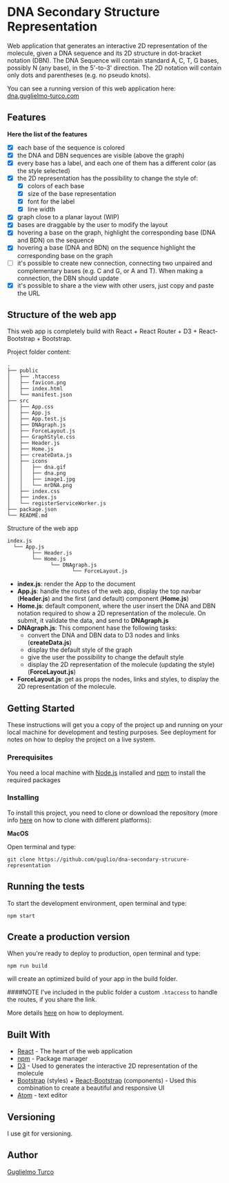 # DNA Secondary Structure Representation

Web application that generates an interactive 2D representation of the molecule, given a DNA sequence and its 2D structure in dot-bracket
notation (DBN).
The DNA Sequence will contain standard A, C, T, G bases, possibly N (any base), in the 5'-to-3' direction.
The 2D notation will contain only dots and parentheses (e.g. no pseudo knots).

You can see a running version of this web application here:   
    [dna.guglielmo-turco.com](http://dna.guglielmo-turco.com)

## Features

**Here the list of the features**
- [x] each base of the sequence is colored
- [x] the DNA and DBN sequences are visible (above the graph)
- [x] every base has a label, and each one of them has a different color (as the style selected)
- [x] the 2D representation has the possibility to change the style of:
  - [x] colors of each base
  - [x] size of the base representation
  - [x] font for the label
  - [x] line width
- [x] graph close to a planar layout (WIP)
- [x] bases are draggable by the user to modify the layout
- [x] hovering a base on the graph, highlight the corresponding base (DNA and BDN) on the sequence
- [x] hovering a base (DNA and BDN) on the sequence highlight the corresponding base on the graph
- [ ] it's possible to create new connection, connecting two unpaired and complementary bases (e.g. C and G, or A and T). When making a connection, the DBN should update
- [x] it's possible to share a the view with other users, just copy and paste the URL

## Structure of the web app

This web app is completely build with React + React Router + D3 + React-Bootstrap + Bootstrap.

Project folder content:

```ANSI
.
├── public
│   ├── .htaccess
│   ├── favicon.png
│   ├── index.html
│   └── manifest.json
├── src
│   ├── App.css
│   ├── App.js
│   ├── App.test.js
│   ├── DNAgraph.js
│   ├── ForceLayout.js
│   ├── GraphStyle.css
│   ├── Header.js
│   ├── Home.js
│   ├── createData.js
│   ├── icons
│   │   ├── dna.gif
│   │   ├── dna.png
│   │   ├── image1.jpg
│   │   └── mrDNA.png
│   ├── index.css
│   ├── index.js
│   └── registerServiceWorker.js
├── package.json
└── README.md
```
Structure of the web app

```ANSI
index.js
  └── App.js
        ├── Header.js
        └── Home.js
              └── DNAgraph.js      
                     └── ForceLayout.js
```

- **index.js**: render the App to the document
- **App.js**: handle the routes of the web app, display the top navbar (**Header.js**) and the first (and default) component (**Home.js**)
- **Home.js**: default component, where the user insert the DNA and DBN notation required to show a 2D representation of the molecule. On submit, it validate the data, and send to **DNAgraph.js**
- **DNAgraph.js**: This component hase the following tasks:
    - convert the DNA and DBN data to D3 nodes and links (**createData.js**)
    - display the default style of the graph
    - give the user the possibility to change the default style
    - display the 2D representation of the molecule (updating the style) (**ForceLayout.js**)
- **ForceLayout.js**: get as props the nodes, links and styles, to display the 2D representation of the molecule.

## Getting Started

These instructions will get you a copy of the project up and running on your local machine for development and testing purposes. See deployment for notes on how to deploy the project on a live system.

### Prerequisites

You need a local machine with [Node.js](https://nodejs.org/en/) installed and [npm](https://www.npmjs.com/) to install the required packages

### Installing

To install this project, you need to clone or download the repository (more info [here](https://help.github.com/articles/cloning-a-repository/) on how to clone with different platforms):

**MacOS**

Open terminal and type:
```shell
git clone https://github.com/guglio/dna-secondary-strucure-representation
```

## Running the tests

To start the development environment, open terminal and type:
```shell
npm start
```

## Create a production version

When you're ready to deploy to production, open terminal and type:
```shell
npm run build
```
will create an optimized build of your app in the build folder.

####NOTE
I've included in the public folder a custom `.htaccess` to handle the routes, if you share the link.

More details [here](https://github.com/facebookincubator/create-react-app/blob/master/packages/react-scripts/template/README.md#deployment) on how to deployment.

## Built With

* [React](https://facebook.github.io/react/) - The heart of the web application
* [npm](https://www.npmjs.com/) - Package manager
* [D3](https://d3js.org/) - Used to generates the interactive 2D representation of the molecule
* [Bootstrap](http://getbootstrap.com/) (styles) +  [React-Bootstrap](https://react-bootstrap.github.io/) (components) - Used this combination to create a beautiful and responsive UI
* [Atom](https://atom.io/) - text editor

## Versioning

I use git for versioning.

## Author

[Guglielmo Turco](https://github.com/guglio)
